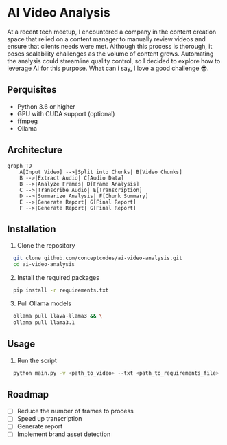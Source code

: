 # AI Video Analysis

At a recent tech meetup, I encountered a company in the content creation space that relied on a content manager to 
manually review videos and ensure that clients needs were met. Although this process is thorough, it poses scalability 
challenges as the volume of content grows. Automating the analysis could streamline quality control, so I decided to 
explore how to leverage AI for this purpose. What can i say, I love a good challenge 😎.

## Perquisites
- Python 3.6 or higher
- GPU with CUDA support (optional)
- ffmpeg
- Ollama

## Architecture
```mermaid
graph TD
    A[Input Video] -->|Split into Chunks| B[Video Chunks]
    B -->|Extract Audio| C[Audio Data]
    B -->|Analyze Frames| D[Frame Analysis]
    C -->|Transcribe Audio| E[Transcription]
    D -->|Summarize Analysis| F[Chunk Summary]
    E -->|Generate Report| G[Final Report]
    F -->|Generate Report| G[Final Report]
```

## Installation

1. Clone the repository
```bash
  git clone github.com/conceptcodes/ai-video-analysis.git
  cd ai-video-analysis
```

2. Install the required packages
```bash
  pip install -r requirements.txt
```

3. Pull Ollama models
```bash
  ollama pull llava-llama3 && \
  ollama pull llama3.1
``` 

## Usage

1. Run the script
```bash
  python main.py -v <path_to_video> --txt <path_to_requirements_file>
```

## Roadmap
- [ ] Reduce the number of frames to process
- [ ] Speed up transcription
- [ ] Generate report
- [ ] Implement brand asset detection
